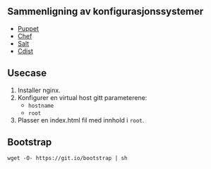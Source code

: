 Sammenligning av konfigurasjonssystemer
---------------------------------------

* [Puppet][p]
* [Chef][c]
* [Salt][s]
* [Cdist][cd]

[p]: http://puppetlabs.com
[c]: http://opscode.com/chef
[s]: http://saltstack.org/
[cd]: http://www.nico.schottelius.org/software/cdist/


Usecase
-------

1. Installer nginx.
2. Konfigurer en virtual host gitt parameterene:
    - `hostname`
    - `root`
3. Plasser en index.html fil med innhold i `root`.


Bootstrap
---------

    wget -O- https://git.io/bootstrap | sh
